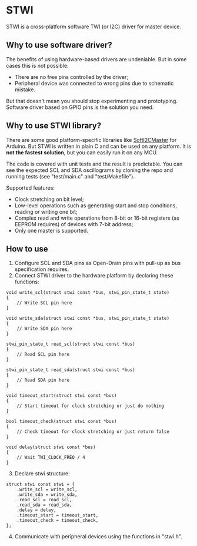 # STWI
STWI is a cross-platform software TWI (or I2C) driver for master device.

## Why to use software driver?
The benefits of using hardware-based drivers are undeniable. But in some cases this is not possible:
- There are no free pins controlled by the driver;
- Peripheral device was connected to wrong pins due to schematic mistake.

But that doesn't mean you should stop experimenting and prototyping. Software driver based on GPIO pins is the solution you need.

## Why to use STWI library?
There are some good platform-specific libraries like [SoftI2CMaster](https://github.com/felias-fogg/SoftI2CMaster) for Arduino. But STWI is written in plain C and can be used on any platform. It is **not the fastest solution**, but you can easily run it on any MCU.

The code is covered with unit tests and the result is predictable. You can see the expected SCL and SDA oscillograms by cloning the repo and running tests (see "test/main.c" and "test/Makefile").

Supported features:
- Clock stretching on bit level;
- Low-level operations such as generating start and stop conditions, reading or writing one bit;
- Complex read and write operations from 8-bit or 16-bit registers (as EEPROM requires) of devices with 7-bit address;
- Only one master is supported.

## How to use
1. Configure SCL and SDA pins as Open-Drain pins with pull-up as bus specification requires.
2. Connect STWI driver to the hardware platform by declaring these functions:
```
void write_scl(struct stwi const *bus, stwi_pin_state_t state)
{
    // Write SCL pin here
}

void write_sda(struct stwi const *bus, stwi_pin_state_t state)
{
    // Write SDA pin here
}

stwi_pin_state_t read_scl(struct stwi const *bus)
{
    // Read SCL pin here
}

stwi_pin_state_t read_sda(struct stwi const *bus)
{
    // Read SDA pin here
}

void timeout_start(struct stwi const *bus)
{
    // Start timeout for clock stretching or just do nothing
}

bool timeout_check(struct stwi const *bus)
{
    // Check timeout for clock stretching or just return false
}

void delay(struct stwi const *bus)
{
    // Wait TWI_CLOCK_FREQ / 4
}
```
3. Declare stwi structure:
```
struct stwi const stwi = {
    .write_scl = write_scl,
    .write_sda = write_sda,
    .read_scl = read_scl,
    .read_sda = read_sda,
    .delay = delay,
    .timeout_start = timeout_start,
    .timeout_check = timeout_check,
};
```
4. Communicate with peripheral devices using the functions in "stwi.h".
